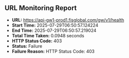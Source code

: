 ## URL Monitoring Report

- **URL:** https://api-gw1-prod1.fisglobal.com/gw/v1/health
- **Start Time:** 2025-07-29T06:50:57.124224
- **End Time:** 2025-07-29T06:50:57.219024
- **Total Time Taken:** 0.0948 seconds
- **HTTP Status Code:** 403
- **Status:** Failure
- **Failure Reason:** HTTP Status Code: 403
